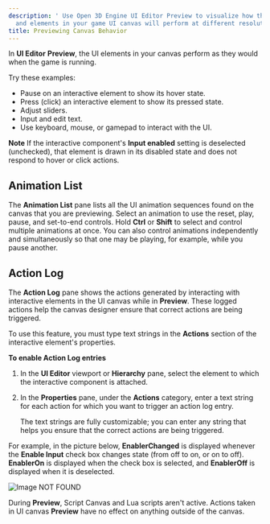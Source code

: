 ```yaml
---
description: ' Use Open 3D Engine UI Editor Preview to visualize how the animations
  and elements in your game UI canvas will perform at different resolutions. '
title: Previewing Canvas Behavior
---
```


In **UI Editor** **Preview**, the UI elements in your canvas perform as they would when the game is running.

Try these examples:
+ Pause on an interactive element to show its hover state.
+ Press (click) an interactive element to show its pressed state.
+ Adjust sliders.
+ Input and edit text.
+ Use keyboard, mouse, or gamepad to interact with the UI.

**Note**
If the interactive component's **Input enabled** setting is deselected (unchecked), that element is drawn in its disabled state and does not respond to hover or click actions.

## Animation List 

The **Animation List** pane lists all the UI animation sequences found on the canvas that you are previewing. Select an animation to use the reset, play, pause, and set-to-end controls. Hold **Ctrl** or **Shift** to select and control multiple animations at once. You can also control animations independently and simultaneously so that one may be playing, for example, while you pause another.

## Action Log 

The **Action Log** pane shows the actions generated by interacting with interactive elements in the UI canvas while in **Preview**. These logged actions help the canvas designer ensure that correct actions are being triggered.

To use this feature, you must type text strings in the **Actions** section of the interactive element's properties.

**To enable Action Log entries**

1. In the **UI Editor** viewport or **Hierarchy** pane, select the element to which the interactive component is attached.

1. In the **Properties** pane, under the **Actions** category, enter a text string for each action for which you want to trigger an action log entry.

   The text strings are fully customizable; you can enter any string that helps you ensure that the correct actions are being triggered.

For example, in the picture below, **EnablerChanged** is displayed whenever the **Enable Input** check box changes state (from off to on, or on to off). **EnablerOn** is displayed when the check box is selected, and **EnablerOff** is displayed when it is deselected.

![Image NOT FOUND](/images/user-guide/game_ui_editor/ui-editor-previewing-action-log.png)

During **Preview**, Script Canvas and Lua scripts aren't active. Actions taken in UI canvas **Preview** have no effect on anything outside of the canvas.
